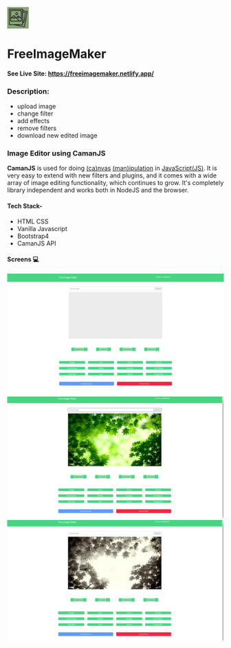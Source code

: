 <img width="50" src="favicon.jpg">


# FreeImageMaker
#### See Live Site: <https://freeimagemaker.netlify.app/>


### Description:
- upload image 
- change filter
- add effects
- remove filters
- download new edited image

### Image Editor using CamanJS

**CamanJS** is used for doing <ins>(ca)nvas</ins> <ins>(man)ipulation</ins> in <ins>JavaScript(JS)</ins>. It is very easy to extend with new filters and plugins, and it comes with a wide array of image editing functionality, which continues to grow. It's completely library independent and works both in NodeJS and the browser.

#### Tech Stack-

- HTML CSS
- Vanilla Javascript
- Bootstrap4
- CamanJS API


#### Screens :computer:

![Technology overview](ScreenShot/Shot1.png)
![Technology overview](ScreenShot/Shot3.png)
![Technology overview](ScreenShot/Shot2.png)

